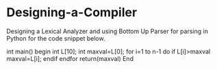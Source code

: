 # Designing-a-Compiler
Designing a Lexical Analyzer and using Bottom Up Parser for parsing in Python for the code snippet below.

int main()
begin
  int L[10];
  int maxval=L[0];
  for i=1 to n-1 do
    if L[i]>maxval
      maxval=L[i];
    endif
  endfor
return(maxval)
End
